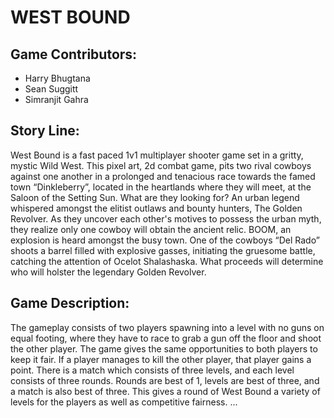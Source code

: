 # WEST BOUND

## Game Contributors:
- Harry Bhugtana 
- Sean Suggitt 
- Simranjit Gahra

## Story Line:
West Bound is a fast paced 1v1 multiplayer shooter game set in a gritty, mystic Wild West. This pixel art, 2d combat game, pits two rival cowboys against one another in a prolonged and tenacious race towards the famed town  “Dinkleberry”, located in the heartlands where they will meet, at the Saloon of the Setting Sun. What are they looking for? An urban legend whispered amongst the elitist outlaws and bounty hunters, The Golden Revolver. As they uncover each other's motives to possess the urban myth, they realize only one cowboy will obtain the ancient relic. BOOM, an explosion is heard amongst the busy town. One of the cowboys “Del Rado” shoots a barrel filled with explosive gasses, initiating the gruesome battle, catching the attention of Ocelot Shalashaska. What proceeds will determine who will holster the legendary Golden Revolver. 

## Game Description:
The gameplay consists of two players spawning into a level with no guns on equal footing, where they have to race to grab a gun off the floor and shoot the other player. The game gives the same opportunities to both players to keep it fair. If a player manages to kill the other player, that player gains a point. There is a match which consists of three levels, and each level consists of three rounds. Rounds are best of 1, levels are best of three, and a match is also best of three. This gives a round of West Bound a variety of levels for the players as well as competitive fairness.
...